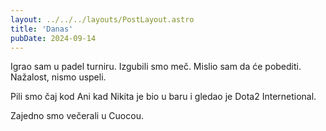 ```yaml
---
layout: ../../../layouts/PostLayout.astro
title: 'Danas'
pubDate: 2024-09-14
---
```


Igrao sam u padel turniru. Izgubili smo meč. Mislio sam da će pobediti. Nažalost, nismo uspeli.

Pili smo čaj kod Ani kad Nikita je bio u baru i gledao je Dota2 Internetional.

Zajedno smo večerali u Cuocou.
